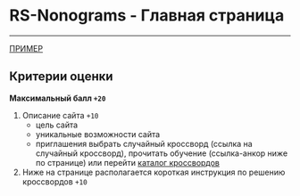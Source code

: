# RS-Nonograms - Главная страница

---

[ПРИМЕР](https://www.nonograms.ru/)

## Критерии оценки

**Максимальный балл `+20`**

1. Описание сайта `+10`
   - цель сайта
   - уникальные возможности сайта
   - приглашения выбрать случайный кроссворд (ссылка на случайный кроссворд), прочитать обучение (ссылка-анкор ниже по странице) или перейти [каталог кроссвордов](catalogue.md)
2. Ниже на странице располагается короткая инструкция по решению кроссвордов `+10`

